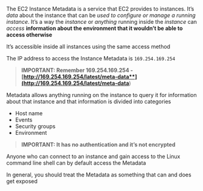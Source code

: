 The EC2 Instance Metadata is a service that EC2 provides to instances. It’s *data* about the instance that can be *used to configure or manage a running instance*. It’s a way the *instance* or *anything* running inside the *instance* can *access* **information about the environment that it wouldn’t be able to access otherwise**

It’s accessible inside all instances using the same access method

The IP address to access the Instance Metadata is `169.254.169.254`

> **IMPORTANT: Remember 169.254.169.254 - [http://169.254.169.254/latest/meta-data**](http://169.254.169.254/latest/meta-data**)

Metadata allows anything running on the instance to query it for information about that instance and that information is divided into categories

- Host name
- Events
- Security groups
- Environment

> **IMPORTANT: It has no authentication and it’s not encrypted**

Anyone who can connect to an instance and gain access to the Linux command line shell can by default access the Metadata

In general, you should treat the Metadata as something that can and does get exposed